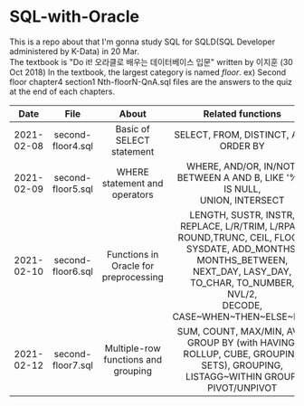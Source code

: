 # SQL-with-Oracle

This is a repo about that I'm gonna study SQL for SQLD(SQL Developer administered by K-Data) in 20 Mar.  
The textbook is "Do it! 오라클로 배우는 데이터베이스 입문" written by 이지훈 (30 Oct 2018)
In the textbook, the largest category is named *floor*. ex) Second floor chapter4 section1
Nth-floorN-QnA.sql files are the answers to the quiz at the end of each chapters.  
  
|     Date   |        File       |                 About                 |                                                                                                Related functions                                                                                               |          ETC          |
|:----------:|:-----------------:|:-------------------------------------:|:--------------------------------------------------------------------------------------------------------------------------------------------------------------------------------------------------------------:|:---------------------:|
| 2021-02-08 | second-floor4.sql |       Basic of SELECT statement       | SELECT, FROM, DISTINCT, ALL, ORDER BY                                                                                                                                                                          |  Single-row function  |
| 2021-02-09 | second-floor5.sql |     WHERE statement and operators     | WHERE, AND/OR, IN/NOT,<br>BETWEEN A AND B, LIKE '%_', IS NULL,<br>UNION, INTERSECT                                                                                                                             |           〃          |
| 2021-02-10 | second-floor6.sql | Functions in Oracle for preprocessing | LENGTH, SUSTR, INSTR, REPLACE, L/R/TRIM, L/RPAD,<br>ROUND,TRUNC, CEIL, FLOOR,<br>SYSDATE, ADD_MONTHS, MONTHS_BETWEEN, NEXT_DAY, LASY_DAY, <br>TO_CHAR, TO_NUMBER,<br>NVL/2,<br>DECODE, CASE\~WHEN\~THEN\~ELSE\~END |           〃          |
| 2021-02-12 | second-floor7.sql |  Multiple-row functions and grouping  | SUM, COUNT, MAX/MIN, AVG,<br>GROUP BY (with HAVING, ROLLUP, CUBE, GROUPING SETS), GROUPING,<br>LISTAGG~WITHIN GROUP, PIVOT/UNPIVOT                                                                              | Multiple-row function |

